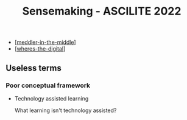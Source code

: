 ﻿---
backlinks:
- title: ASCILITE 2022
  url: /memex/sense/Conferences/ascilite2022/ascilite-2022.html
title: 'Sensemaking - ASCILITE 2022 '
---
- [[meddler-in-the-middle]] 
- [[wheres-the-digital]]

## Useless terms

### Poor conceptual framework

- Technology assisted learning

    What learning isn't technology assisted?




[//begin]: # "Autogenerated link references for markdown compatibility"
[meddler-in-the-middle]: meddler-in-the-middle "Meddler in the middle"
[wheres-the-digital]: reflections/wheres-the-digital "Where's the digital?"
[//end]: # "Autogenerated link references"